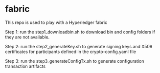 # fabric
This repo is used to play with a Hyperledger fabric

Step 1: run the step1_downloadbin.sh to download bin and config folders if they are not available.

Step 2: run the step2_generateKey.sh to generate signing keys and X509 certificates for participants defined in the crypto-config.yaml file

Step 3: run the step3_generateConfigTx.sh to generate configuration transaction artifacts
